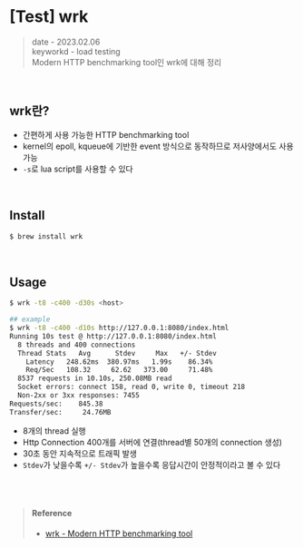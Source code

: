 # [Test] wrk
> date - 2023.02.06  
> keyworkd - load testing  
> Modern HTTP benchmarking tool인 wrk에 대해 정리  

<br>

## wrk란?
* 간편하게 사용 가능한 HTTP benchmarking tool
* kernel의 epoll, kqueue에 기반한 event 방식으로 동작하므로 저사양에서도 사용 가능
* `-s`로 lua script를 사용할 수 있다


<br>

## Install
```sh
$ brew install wrk
```


<br>

## Usage
```sh
$ wrk -t8 -c400 -d30s <host>

## example
$ wrk -t8 -c400 -d10s http://127.0.0.1:8080/index.html
Running 10s test @ http://127.0.0.1:8080/index.html
  8 threads and 400 connections
  Thread Stats   Avg      Stdev     Max   +/- Stdev
    Latency   248.62ms  380.97ms   1.99s    86.34%
    Req/Sec   108.32     62.62   373.00     71.48%
  8537 requests in 10.10s, 250.08MB read
  Socket errors: connect 158, read 0, write 0, timeout 218
  Non-2xx or 3xx responses: 7455
Requests/sec:    845.38
Transfer/sec:     24.76MB
```
* 8개의 thread 실행
* Http Connection 400개를 서버에 연결(thread별 50개의 connection 생성)
* 30초 동안 지속적으로 트래픽 발생
* `Stdev`가 낮을수록 `+/- Stdev`가 높을수록 응답시간이 안정적이라고 볼 수 있다


<br><br>

> #### Reference
> * [wrk - Modern HTTP benchmarking tool](https://github.com/wg/wrk)
